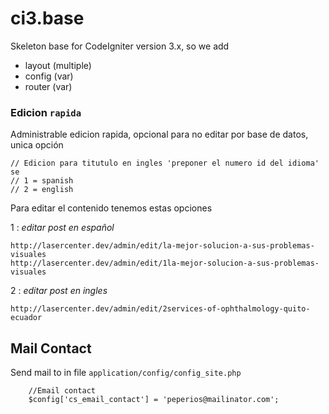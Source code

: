 # ci3.base
Skeleton base for CodeIgniter version 3.x, so we add
* layout (multiple)
* config (var)
* router (var)

### Edicion `rapida`

Administrable edicion rapida, opcional para no editar por base de datos, unica opción

```
// Edicion para titutulo en ingles 'preponer el numero id del idioma' se
// 1 = spanish
// 2 = english
```

Para editar el contenido tenemos estas opciones

1 : *editar post en español*

```
http://lasercenter.dev/admin/edit/la-mejor-solucion-a-sus-problemas-visuales
http://lasercenter.dev/admin/edit/1la-mejor-solucion-a-sus-problemas-visuales
```

2 : *editar post en ingles*

```
http://lasercenter.dev/admin/edit/2services-of-ophthalmology-quito-ecuador
```

## Mail Contact

Send mail to in file `application/config/config_site.php`

```
	//Email contact
	$config['cs_email_contact'] = 'peperios@mailinator.com';
```
